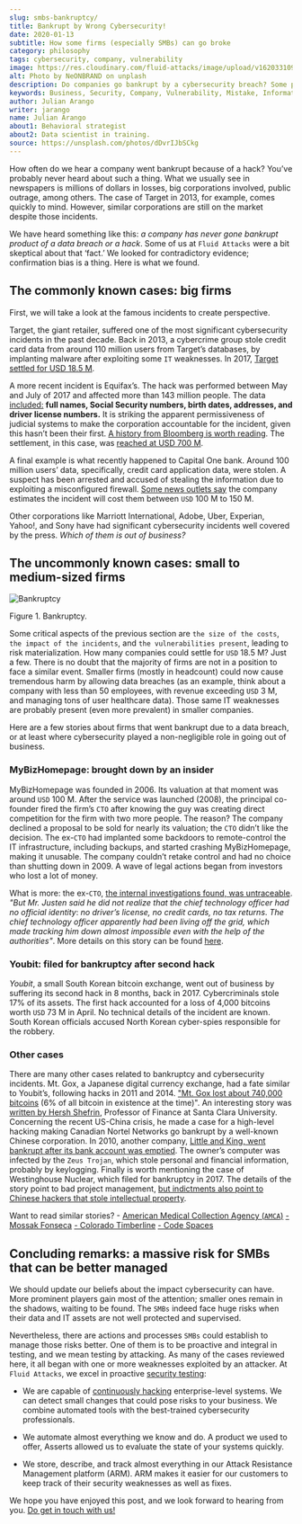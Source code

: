 ```yaml
---
slug: smbs-bankruptcy/
title: Bankrupt by Wrong Cybersecurity!
date: 2020-01-13
subtitle: How some firms (especially SMBs) can go broke
category: philosophy
tags: cybersecurity, company, vulnerability
image: https://res.cloudinary.com/fluid-attacks/image/upload/v1620331097/blog/smbs-bankruptcy/cover_ug1ssj.webp
alt: Photo by NeONBRAND on unplash
description: Do companies go bankrupt by a cybersecurity breach? Some people assure there is no evidence about it. In this blog post, we tried to dig deeper.
keywords: Business, Security, Company, Vulnerability, Mistake, Information, Ethical Hacking, Pentesting
author: Julian Arango
writer: jarango
name: Julian Arango
about1: Behavioral strategist
about2: Data scientist in training.
source: https://unsplash.com/photos/dDvrIJbSCkg
---
```


How often do we hear a company went bankrupt because of a hack? You’ve
probably never heard about such a thing. What we usually see in
newspapers is millions of dollars in losses, big corporations involved,
public outrage, among others. The case of Target in 2013, for example,
comes quickly to mind. However, similar corporations are still on the
market despite those incidents.

We have heard something like this: *a company has never gone bankrupt
product of a data breach or a hack*. Some of us at `Fluid Attacks` were
a bit skeptical about that ‘fact.’ We looked for contradictory evidence;
confirmation bias is a thing. Here is what we found.

## The commonly known cases: big firms

First, we will take a look at the famous incidents to create
perspective.

Target, the giant retailer, suffered one of the most significant
cybersecurity incidents in the past decade. Back in 2013, a cybercrime
group stole credit card data from around 110 million users from Target’s
databases, by implanting malware after exploiting some `IT` weaknesses.
In 2017, [Target settled for USD 18.5
M](https://www.usatoday.com/story/money/2017/05/23/target-pay-185m-2013-data-breach-affected-consumers/102063932/).

A more recent incident is Equifax’s. The hack was performed between May
and July of 2017 and affected more than 143 million people. The data
[included:](https://en.wikipedia.org/wiki/Equifax) **full names, Social
Security numbers, birth dates, addresses, and driver license numbers.**
It is striking the apparent permissiveness of judicial systems to make
the corporation accountable for the incident, given this hasn’t been
their first. [A history from Bloomberg is worth
reading](https://www.bloomberg.com/news/features/2017-09-29/the-equifax-hack-has-all-the-hallmarks-of-state-sponsored-pros).
The settlement, in this case, was [reached at USD 700
M](https://www.cnbc.com/2019/09/09/equifax-settlement-you-need-to-update-your-claim-to-get-125.html).

A final example is what recently happened to Capital One bank. Around
100 million users’ data, specifically, credit card application data,
were stolen. A suspect has been arrested and accused of stealing the
information due to exploiting a misconfigured firewall. [Some news
outlets
say](https://thefly.com/landingPageNews.php?id=2940526&headline=COF-Capital-One-sees-incident-generating-costs-of-MM-in-)
the company estimates the incident will cost them between `USD` 100 M to
150 M.

Other corporations like Marriott International, Adobe, Uber, Experian,
Yahoo\!, and Sony have had significant cybersecurity incidents well
covered by the press. *Which of them is out of business?*

## The uncommonly known cases: small to medium-sized firms

<div class="imgblock">

![Bankruptcy](https://res.cloudinary.com/fluid-attacks/image/upload/v1620331096/blog/smbs-bankruptcy/melinda-gimpel_wdkyur.webp)

<div class="title">

Figure 1. Bankruptcy.

</div>

</div>

Some critical aspects of the previous section are `the size of the
costs`, `the impact of the incidents`, and `the vulnerabilities
present`, leading to risk materialization. How many companies could
settle for `USD` 18.5 M? Just a few. There is no doubt that the majority
of firms are not in a position to face a similar event. Smaller firms
(mostly in headcount) could now cause tremendous harm by allowing data
breaches (as an example, think about a company with less than 50
employees, with revenue exceeding `USD` 3 M, and managing tons of user
healthcare data). Those same IT weaknesses are probably present (even
more prevalent) in smaller companies.

Here are a few stories about firms that went bankrupt due to a data
breach, or at least where cybersecurity played a non-negligible role in
going out of business.

### MyBizHomepage: brought down by an insider

MyBizHomepage was founded in 2006. Its valuation at that moment was
around `USD` 100 M. After the service was launched (2008), the principal
co-founder fired the firm’s `CTO` after knowing the guy was creating
direct competition for the firm with two more people. The reason? The
company declined a proposal to be sold for nearly its valuation; the
`CTO` didn’t like the decision. The ex-`CTO` had implanted some
backdoors to remote-control the IT infrastructure, including backups,
and started crashing MyBizHomepage, making it unusable. The company
couldn’t retake control and had no choice than shutting down in 2009. A
wave of legal actions began from investors who lost a lot of money.

What is more: the ex-`CTO`, [the internal investigations found, was
untraceable](https://www.nytimes.com/2012/08/23/business/smallbusiness/struggling-to-recover-from-a-cyberattack.html).
*"But Mr. Justen said he did not realize* *that the chief technology
officer had no official identity*: *no driver’s license, no credit
cards, no tax returns*. *The chief technology officer apparently had
been living off the grid,* *which made tracking him down almost
impossible* *even with the help of the authorities"*. More details on
this story can be found
[here](https://boss.blogs.nytimes.com/2012/08/29/starting-over-after-a-cyberattack-shuts-down-the-business/).

### Youbit: filed for bankruptcy after second hack

*Youbit*, a small South Korean bitcoin exchange, went out of business by
suffering its second hack in 8 months, back in 2017. Cybercriminals
stole 17% of its assets. The first hack accounted for a loss of 4,000
bitcoins worth `USD` 73 M in April. No technical details of the incident
are known. South Korean officials accused North Korean cyber-spies
responsible for the robbery.

### Other cases

There are many other cases related to bankruptcy and cybersecurity
incidents. Mt. Gox, a Japanese digital currency exchange, had a fate
similar to Youbit’s, following hacks in 2011 and 2014. ["Mt. Gox lost
about 740,000 bitcoins](https://blockonomi.com/mt-gox-hack/) (6% of all
bitcoin in existence at the time)". An interesting story was [written by
Hersh
Shefrin](https://www.forbes.com/sites/hershshefrin/2018/12/10/huawei-pain/#7bce6d0e5d41),
Professor of Finance at Santa Clara University. Concerning the recent
US-China crisis, he made a case for a high-level hacking making Canadian
Nortel Networks go bankrupt by a well-known Chinese corporation. In
2010, another company, [Little and King, went bankrupt after its bank
account was
emptied](https://krebsonsecurity.com/2010/02/n-y-firm-faces-bankruptcy-from-164000-e-banking-loss/).
The owner’s computer was infected by the `Zeus Trojan`, which stole
personal and financial information, probably by keylogging. Finally is
worth mentioning the case of Westinghouse Nuclear, which filed for
bankruptcy in 2017. The details of the story point to bad project
management, [but indictments also point to Chinese hackers that stole
intellectual
property](http://www.beyondnuclear.org/security/2014/5/22/chinese-military-cyber-attack-hacks-westinghouse-nuclear-sec.html).

Want to read similar stories? - [American Medical Collection Agency
(`AMCA`)](https://www.bloomberg.com/news/articles/2019-06-17/american-medical-collection-agency-parent-files-for-bankruptcy)
[- Mossak Fonseca](https://www.wired.co.uk/article/panama-papers-mossack-fonseca-website-security-problems)
[- Colorado Timberline](https://www.scmagazine.com/home/security-news/colorado-firm-claims-ransomware-attack-behind-closure/)
[- Code Spaces](https://www.infoworld.com/article/2608076/murder-in-the-amazon-cloud.html)

## Concluding remarks: a massive risk for SMBs that can be better managed

We should update our beliefs about the impact cybersecurity can have.
More prominent players gain most of the attention; smaller ones remain
in the shadows, waiting to be found. The `SMBs` indeed face huge risks
when their data and IT assets are not well protected and supervised.

Nevertheless, there are actions and processes `SMBs` could establish to
manage those risks better. One of them is to be proactive and integral
in testing, and we mean testing by attacking. As many of the cases
reviewed here, it all began with one or more weaknesses exploited by an
attacker.
At `Fluid Attacks`,
we excel in proactive [security testing](../../solutions/security-testing/):

- We are capable of [continuously
  hacking](../../services/continuous-hacking/) enterprise-level
  systems. We can detect small changes that could pose risks to your
  business. We combine automated tools with the best-trained
  cybersecurity professionals.

- We automate almost everything we know and do. A product we used to
  offer, Asserts allowed us to evaluate the state of your systems
  quickly.

- We store, describe, and track almost everything in our Attack
  Resistance Management platform (ARM). ARM makes it easier
  for our customers to keep track of their security weaknesses
  as well as fixes.

We hope you have enjoyed this post, and we look forward to hearing from
you. [Do get in touch with us\!](../../contact-us/)
